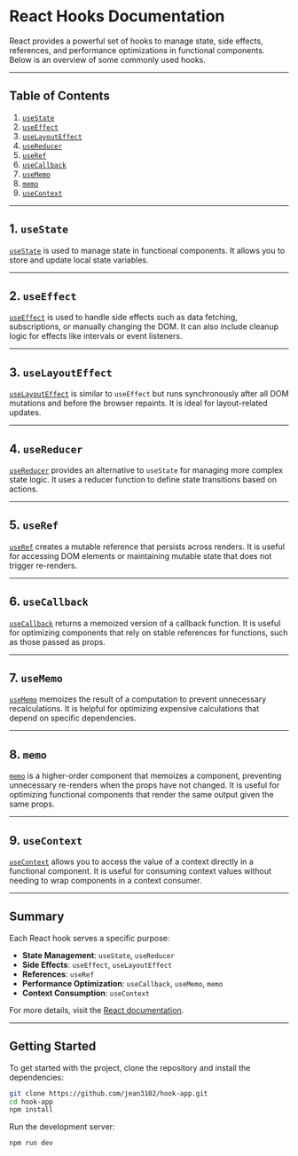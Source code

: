# React Hooks Documentation

React provides a powerful set of hooks to manage state, side effects, references, and performance optimizations in functional components. Below is an overview of some commonly used hooks.

---

## Table of Contents
1. [`useState`](#1-usestate)
2. [`useEffect`](#2-useeffect)
3. [`useLayoutEffect`](#3-uselayouteffect)
4. [`useReducer`](#4-usereducer)
5. [`useRef`](#5-useref)
6. [`useCallback`](#6-usecallback)
7. [`useMemo`](#7-usememo)
8. [`memo`](#8-memo)
9. [`useContext`](#9-usecontext)

---

## 1. `useState`

<a name="1-usestate"></a>
[`useState`](https://react.dev/reference/react/useState) is used to manage state in functional components. It allows you to store and update local state variables.

---

## 2. `useEffect`

<a name="2-useeffect"></a>
[`useEffect`](https://react.dev/reference/react/useEffect) is used to handle side effects such as data fetching, subscriptions, or manually changing the DOM. It can also include cleanup logic for effects like intervals or event listeners.

---

## 3. `useLayoutEffect`

<a name="3-uselayouteffect"></a>
[`useLayoutEffect`](https://react.dev/reference/react/useLayoutEffect) is similar to `useEffect` but runs synchronously after all DOM mutations and before the browser repaints. It is ideal for layout-related updates.

---

## 4. `useReducer`

<a name="4-usereducer"></a>
[`useReducer`](https://react.dev/reference/react/useReducer) provides an alternative to `useState` for managing more complex state logic. It uses a reducer function to define state transitions based on actions.

---

## 5. `useRef`

<a name="5-useref"></a>
[`useRef`](https://react.dev/reference/react/useRef) creates a mutable reference that persists across renders. It is useful for accessing DOM elements or maintaining mutable state that does not trigger re-renders.

---

## 6. `useCallback`

<a name="6-usecallback"></a>
[`useCallback`](https://react.dev/reference/react/useCallback) returns a memoized version of a callback function. It is useful for optimizing components that rely on stable references for functions, such as those passed as props.

---

## 7. `useMemo`

<a name="7-usememo"></a>
[`useMemo`](https://react.dev/reference/react/useMemo) memoizes the result of a computation to prevent unnecessary recalculations. It is helpful for optimizing expensive calculations that depend on specific dependencies.

---

## 8. `memo`

<a name="8-memo"></a>
[`memo`](https://react.dev/reference/react/memo) is a higher-order component that memoizes a component, preventing unnecessary re-renders when the props have not changed. It is useful for optimizing functional components that render the same output given the same props.

---

## 9. `useContext`

<a name="9-usecontext"></a>
[`useContext`](https://react.dev/reference/react/useContext) allows you to access the value of a context directly in a functional component. It is useful for consuming context values without needing to wrap components in a context consumer.

---

## Summary

Each React hook serves a specific purpose:
- **State Management**: `useState`, `useReducer`
- **Side Effects**: `useEffect`, `useLayoutEffect`
- **References**: `useRef`
- **Performance Optimization**: `useCallback`, `useMemo`, `memo`
- **Context Consumption**: `useContext`

For more details, visit the [React documentation](https://reactjs.org/docs/hooks-intro.html).

---

## Getting Started

To get started with the project, clone the repository and install the dependencies:

```bash
git clone https://github.com/jean3102/hook-app.git
cd hook-app
npm install
```

Run the development server:

```bash
npm run dev
